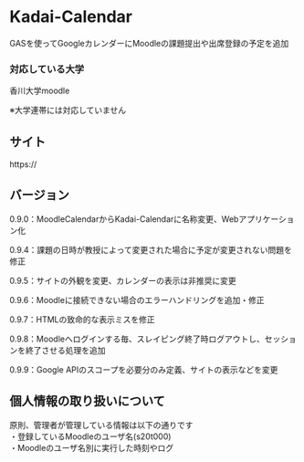 # Kadai-Calendar
GASを使ってGoogleカレンダーにMoodleの課題提出や出席登録の予定を追加

### 対応している大学
香川大学moodle

※大学連帯には対応していません

## サイト
https://

## バージョン
0.9.0：MoodleCalendarからKadai-Calendarに名称変更、Webアプリケーション化

0.9.4：課題の日時が教授によって変更された場合に予定が変更されない問題を修正

0.9.5：サイトの外観を変更、カレンダーの表示は非推奨に変更

0.9.6：Moodleに接続できない場合のエラーハンドリングを追加・修正

0.9.7：HTMLの致命的な表示ミスを修正

0.9.8：Moodleへログインする毎、スレイピング終了時ログアウトし、セッションを終了させる処理を追加

0.9.9：Google APIのスコープを必要分のみ定義、サイトの表示などを変更

## 個人情報の取り扱いについて
原則、管理者が管理している情報は以下の通りです<br>
・登録しているMoodleのユーザ名(s20t000)<br>
・Moodleのユーザ名別に実行した時刻やログ
